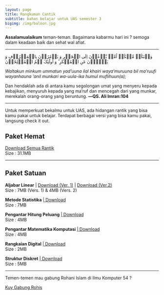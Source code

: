 ```yaml
---
layout: page
title: Rangkuman Cantik
subtitle: bahan belajar untuk UAS semester 3
bigimg: /img/baloon.jpg
---
```


**Assalamualaikum** teman-teman. Bagaimana kabarmu hari ini ? semoga dalam keadaan baik dan sehat wal afiat. 

---

وَلۡتَکُنۡ مِّنۡکُمۡ اُمَّۃٌ یَّدۡعُوۡنَ اِلَی الۡخَیۡرِ وَ یَاۡمُرُوۡنَ بِالۡمَعۡرُوۡفِ وَ یَنۡہَوۡنَ عَنِ الۡمُنۡکَرِ ؕ وَ اُولٰٓئِکَ ہُمُ الۡمُفۡلِحُوۡنَ

*Waltakun minkum ummatun yad’uuna ilal khairi waya’muruuna bil ma’ruufi wayanhauna ‘anil munkari wa-uula-ika humul muflihuun(a);*

Dan hendaklah ada di antara kamu segolongan umat yang menyeru kepada kebajikan, menyuruh kepada yang ma’ruf dan mencegah dari yang munkar, merekalah orang-orang yang beruntung. 
**―QS. Ali Imran:104**

---

Untuk memperkuat bekalmu untuk UAS, ada hidangan rantik yang bisa kamu pakai untuk belajar. Terdapat berbagai versi yang bisa kamu pakai, langsung check it out.

## Paket Hemat
<div class="get-started-wrap">
  <a class="btn btn-success btn-lg get-started-btn" href="https://drive.google.com/open?id=1_dfPxqebwG_l8zaVRcWiJ30YjSSZVft3">Download Semua Rantik</a>
<br/>
Size : 31.1MB
</div>

---

## Paket Satuan

**Aljabar Linear**
| <a href="http://binary110.me/download/AljabarLinear.pdf">Download (Ver. 1)</a> | <a href="http://binary110.me/download/AljabarLinear2.pdf">Download (Ver.2)</a><br/>
Size : 7MB (Vers. 1) & 4MB (Vers. 2)

**Metode Statistika**
<a href="http://binary110.me/download/MetodeStatistika.pdf">| Download</a><br/>
Size : 7MB

**Pengantar Hitung Peluang**
<a href="http://binary110.me/download/PengantarHitungPeluang.pdf">| Download</a><br/>
Size : 4MB

**Pengantar Matematika Komputasi**
<a href="http://binary110.me/download/PengantarMatematikaKomputasi.pdf">| Download</a><br/>
Size : 4MB

**Rangkaian Digital**
<a href="http://binary110.me/download/RangkaianDigital.pdf">| Download</a><br/>
Size : 2MB

**Struktur Diskret**
<a href="http://binary110.me/download/StrukturDiskret.pdf">| Download</a><br/>
Size : 5MB

---

Temen-temen mau gabung Rohani Islam di Ilmu Komputer 54 ?

<div class="get-started-wrap">
  <a class="btn btn-success btn-lg get-started-btn" href="https://binary110.me/gabung">Kuy Gabung Rohis</a>
</div>
